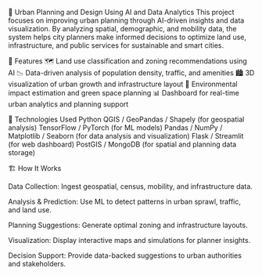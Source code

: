 🚧 Urban Planning and Design Using AI and Data Analytics
This project focuses on improving urban planning through AI-driven insights and data visualization. By analyzing spatial, demographic, and mobility data, the system helps city planners make informed decisions to optimize land use, infrastructure, and public services for sustainable and smart cities.

📌 Features
🗺️ Land use classification and zoning recommendations using AI
📉 Data-driven analysis of population density, traffic, and amenities
🏙️ 3D visualization of urban growth and infrastructure layout
🌿 Environmental impact estimation and green space planning
📊 Dashboard for real-time urban analytics and planning support

🔧 Technologies Used
Python
QGIS / GeoPandas / Shapely (for geospatial analysis)
TensorFlow / PyTorch (for ML models)
Pandas / NumPy / Matplotlib / Seaborn (for data analysis and visualization)
Flask / Streamlit (for web dashboard)
PostGIS / MongoDB (for spatial and planning data storage)

🏗️ How It Works

Data Collection: Ingest geospatial, census, mobility, and infrastructure data.

Analysis & Prediction: Use ML to detect patterns in urban sprawl, traffic, and land use.

Planning Suggestions: Generate optimal zoning and infrastructure layouts.

Visualization: Display interactive maps and simulations for planner insights.

Decision Support: Provide data-backed suggestions to urban authorities and stakeholders.
